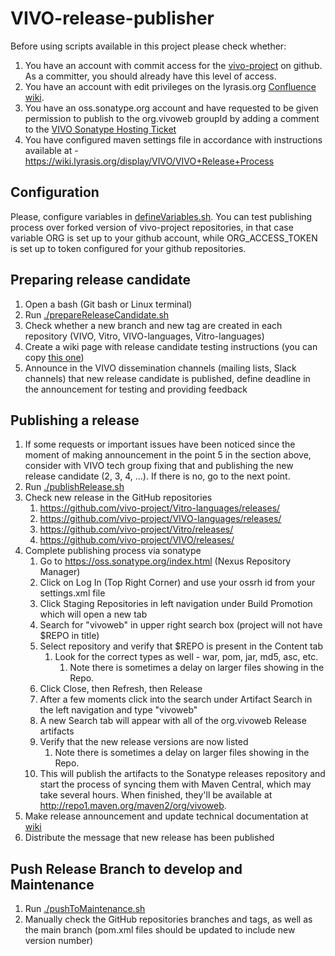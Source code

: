 # VIVO-release-publisher #

Before using scripts available in this project please check whether:

1. You have an account with commit access for the [vivo-project](https://github.com/vivo-project) on github. As a committer, you should already have this level of access. 
1. You have an account with edit privileges on the lyrasis.org [Confluence wiki](https://wiki.lyrasis.org/). 
1. You have an oss.sonatype.org account and have requested to be given permission to publish to the org.vivoweb groupId by adding a comment to the [VIVO Sonatype Hosting Ticket](https://issues.sonatype.org/browse/OSSRH-23214)
1. You have configured maven settings file in accordance with instructions available at - https://wiki.lyrasis.org/display/VIVO/VIVO+Release+Process

## Configuration ##
Please, configure variables in [defineVariables.sh](./defineVariables.sh).
You can test publishing process over forked version of vivo-project repositories, in that case variable ORG is set up to your github account, while ORG_ACCESS_TOKEN is set up to token configured for your github repositories.

## Preparing release candidate ##
1. Open a bash (Git bash or Linux terminal)
1. Run [./prepareReleaseCandidate.sh](./prepareReleaseCandidate.sh)
1. Check whether a new branch and new tag are created in each repository (VIVO, Vitro, VIVO-languages, Vitro-languages)
1. Create a wiki page with release candidate testing instructions (you can copy [this one](https://wiki.lyrasis.org/vivo/interest-groups/development-interest-group/vivo-release-process/release-testing-1-13-0))
1. Announce in the VIVO dissemination channels (mailing lists, Slack channels) that new release candidate is published, define deadline in the announcement for testing and providing feedback

## Publishing a release ##
1. If some requests or important issues have been noticed since the moment of making announcement in the point 5 in the section above, consider with VIVO tech group fixing that and publishing the new release candidate (2, 3, 4, ...). If there is no, go to the next point.
1. Run [./publishRelease.sh](./publishRelease.sh)
1. Check new release in the GitHub repositories
   1. https://github.com/vivo-project/Vitro-languages/releases/
   1. https://github.com/vivo-project/VIVO-languages/releases/
   1. https://github.com/vivo-project/Vitro/releases/
   1. https://github.com/vivo-project/VIVO/releases/
1. Complete publishing process via sonatype
    1. Go to https://oss.sonatype.org/index.html (Nexus Repository Manager)
    1. Click on Log In (Top Right Corner) and use your ossrh id from your settings.xml file
    1. Click Staging Repositories in left navigation under Build Promotion which will open a new tab
    1. Search for "vivoweb" in upper right search box (project will not have $REPO in title)
    1. Select repository and verify that $REPO is present in the Content tab
        1. Look for the correct types as well - war, pom, jar, md5, asc, etc.
            1. Note there is sometimes a delay on larger files showing in the Repo.
    1. Click Close, then Refresh, then Release
    1. After a few moments click into the search under Artifact Search in the left navigation and type "vivoweb"
    1. A new Search tab will appear with all of the org.vivoweb Release artifacts
    1. Verify that the new release versions are now listed
        1. Note there is sometimes a delay on larger files showing in the Repo.
    1. This will publish the artifacts to the Sonatype releases repository and start the process of syncing them with Maven Central, which may take several hours. When finished, they'll be available at http://repo1.maven.org/maven2/org/vivoweb.
1. Make release announcement and update technical documentation at [wiki](https://wiki.lyrasis.org/vivo/community-pages/releases)
1. Distribute the message that new release has been published

## Push Release Branch to develop and Maintenance ##
1. Run [./pushToMaintenance.sh](./pushToMaintenance.sh)
1. Manually check the GitHub repositories branches and tags, as well as the main branch (pom.xml files should be updated to include new version number)
